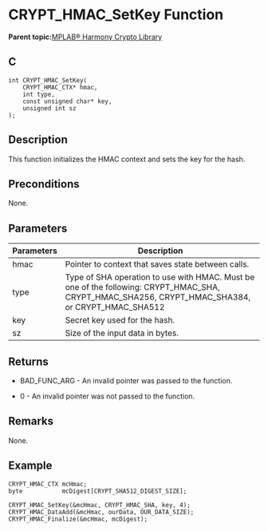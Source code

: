# CRYPT\_HMAC\_SetKey Function

**Parent topic:**[MPLAB® Harmony Crypto Library](GUID-20F7C343-23D4-42D9-B8C2-A97D4D0EE5CD.md)

## C

```
int CRYPT_HMAC_SetKey(
    CRYPT_HMAC_CTX* hmac, 
    int type, 
    const unsigned char* key, 
    unsigned int sz
);
```

## Description

This function initializes the HMAC context and sets the key for the hash.

## Preconditions

None.

## Parameters

|Parameters|Description|
|----------|-----------|
|hmac|Pointer to context that saves state between calls.|
|type|Type of SHA operation to use with HMAC. Must be one of the following: CRYPT\_HMAC\_SHA, CRYPT\_HMAC\_SHA256, CRYPT\_HMAC\_SHA384, or CRYPT\_HMAC\_SHA512|
|key|Secret key used for the hash.|
|sz|Size of the input data in bytes.|

## Returns

-   BAD\_FUNC\_ARG - An invalid pointer was passed to the function.

-   0 - An invalid pointer was not passed to the function.


## Remarks

None.

## Example

```
CRYPT_HMAC_CTX mcHmac;
byte           mcDigest[CRYPT_SHA512_DIGEST_SIZE];

CRYPT_HMAC_SetKey(&mcHmac, CRYPT_HMAC_SHA, key, 4);
CRYPT_HMAC_DataAdd(&mcHmac, ourData, OUR_DATA_SIZE);
CRYPT_HMAC_Finalize(&mcHmac, mcDigest);
```


